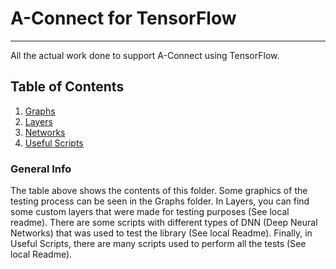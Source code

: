 # A-Connect for TensorFlow

***

All the actual work done to support A-Connect using TensorFlow.

## Table of Contents

1. [Graphs](/Graphs)
2. [Layers](/Layers)
3. [Networks](/Networks)
4. [Useful Scripts](/Scripts)

### General Info

The table above shows the contents of this folder. Some graphics of the testing process can be seen in the Graphs folder. In Layers, you can find some custom layers that were made for testing purposes (See local readme). There are some scripts with different types of DNN (Deep Neural Networks) that was used to test the library (See local Readme). Finally, in Useful Scripts, there are many scripts used to perform all the tests (See local Readme).




